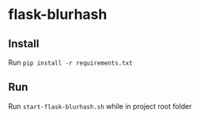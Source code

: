 # flask-blurhash

## Install

Run `pip install -r requirements.txt`

## Run

Run `start-flask-blurhash.sh` while in project root folder